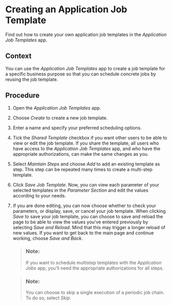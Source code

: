 <!-- loiof5e8d241f8f046e6a1e2a5bf28c28937 -->

# Creating an Application Job Template

Find out how to create your own application job templates in the *Application Job Templates* app.



## Context

You can use the *Application Job Templates* app to create a job template for a specific business purpose so that you can schedule concrete jobs by reusing the job template.



## Procedure

1.  Open the *Application Job Templates* app.

2.  Choose *Create* to create a new job template.

3.  Enter a name and specify your preferred scheduling options.

4.  Tick the *Shared Template* checkbox if you want other users to be able to view or edit the job template. If you share the template, all users who have access to the *Application Job Templates* app, and who have the appropriate authorizations, can make the same changes as you.

5.  Select *Maintain Steps* and choose *Add* to add an existing template as step. This step can be repeated many times to create a multi-step template.

6.  Click *Save Job Template*. Now, you can view each parameter of your selected templates in the *Parameter Section* and edit the values according to your needs.

7.  If you are done editing, you can now choose whether to check your parameters, or display, save, or cancel your job template. When clicking *Save* to save your job template, you can choose to save and reload the page to be able to view the values you've entered previously by selecting *Save and Reload*. Mind that this may trigger a longer reload of new values. If you want to get back to the main page and continue working, choose *Save and Back*.

    > ### Note:  
    > If you want to schedule multistep templates with the *Application Jobs* app, you'll need the appropriate authorizations for all steps.

    > ### Note:  
    > You can choose to skip a single execution of a periodic job chain. To do so, select *Skip*.


